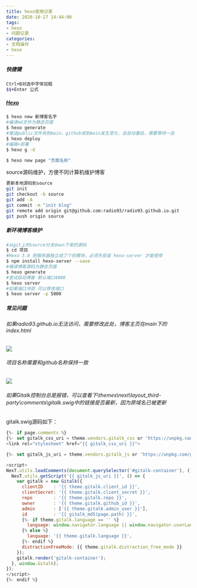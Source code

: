 ```yaml
---
title: hexo使用记录
date: 2020-10-27 14:44:00
tags:
- hexo
- 问题记录
categories:
- 文档操作
- hexo
---
```


##### 快捷键

```bash
Ctrl+B对选中字体加粗
$$+Enter 公式
```

##### [Hexo](https://hexo.io/zh-cn/docs/)

```bash
$ hexo new 新博客名字
#编译md文件为静态页面
$ hexo generate
#推送public文件夹到main，github收到main发生变化，会自动重启，需要等待一会
$ hexo deploy
#编辑+部署
$ hexo g -d

$ hexo new page "页面名称"

```

source源码维护，方便不同计算机维护博客

```bash
更新本地源码到source
git init
git checkout -b source
git add -A
git commit -m "init blog"
git remote add origin git@github.com:radio93/radio93.github.io.git
git push origin source
```



##### 新环境博客维护

```bash
#从git上的source分支down下来的源码
$ cd 项目
#Hexo 3.0 把服务器独立成了个别模块，必须先安装 hexo-server 才能使用
$ npm install hexo-server --save
#编译博客源码为静态页面
$ hexo generate
#尝试启动博客 默认端口4000
$ hexo server
#如果端口冲突 可以修改端口
$ hexo server -p 5000

```

##### 常见问题

###### 	如果radio93.github.io无法访问，需要修改此处，博客主页在main下的index.html

![](https://radio93.oss-cn-beijing.aliyuncs.com/gitbub/image-20201027162208507.png?x-oss-process=style/radio93)





###### 	项目名称需要和github名称保持一致

![](https://radio93.oss-cn-beijing.aliyuncs.com/gitbub/image-20201027162349781.png?x-oss-process=style/radio93)



###### 如果Gitalk控制台总是报错，可以查看下\themes\next\layout\_third-party\comments\gitalk.swig中的链接是否最新，因为原域名已被更新

gitalk.swig源码如下：

```js
{%- if page.comments %}
{%- set gitalk_css_uri = theme.vendors.gitalk_css or 'https://unpkg.com/gitalk/dist/gitalk.css' %}
<link rel="stylesheet" href="{{ gitalk_css_uri }}">

{%- set gitalk_js_uri = theme.vendors.gitalk_js or 'https://unpkg.com/gitalk/dist/gitalk.min.js' %}

<script>
NexT.utils.loadComments(document.querySelector('#gitalk-container'), () => {
  NexT.utils.getScript('{{ gitalk_js_uri }}', () => {
    var gitalk = new Gitalk({
      clientID    : '{{ theme.gitalk.client_id }}',
      clientSecret: '{{ theme.gitalk.client_secret }}',
      repo        : '{{ theme.gitalk.repo }}',
      owner       : '{{ theme.gitalk.github_id }}',
      admin       : ['{{ theme.gitalk.admin_user }}'],
      id          : '{{ gitalk_md5(page.path) }}',
      {%- if theme.gitalk.language == '' %}
        language: window.navigator.language || window.navigator.userLanguage,
      {% else %}
        language: '{{ theme.gitalk.language }}',
      {%- endif %}
      distractionFreeMode: {{ theme.gitalk.distraction_free_mode }}
    });
    gitalk.render('gitalk-container');
  }, window.Gitalk);
});
</script>
{%- endif %}

```


